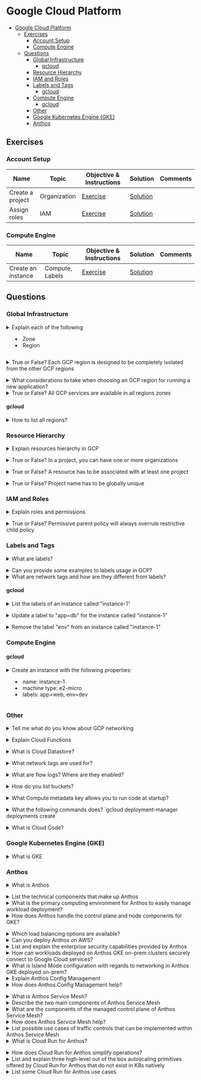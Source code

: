 # Google Cloud Platform

- [Google Cloud Platform](#google-cloud-platform)
  - [Exercises](#exercises)
    - [Account Setup](#account-setup)
    - [Compute Engine](#compute-engine)
  - [Questions](#questions)
    - [Global Infrastructure](#global-infrastructure)
      - [gcloud](#gcloud)
    - [Resource Hierarchy](#resource-hierarchy)
    - [IAM and Roles](#iam-and-roles)
    - [Labels and Tags](#labels-and-tags)
      - [gcloud](#gcloud-1)
    - [Compute Engine](#compute-engine-1)
      - [gcloud](#gcloud-2)
    - [Other](#other)
    - [Google Kubernetes Engine (GKE)](#google-kubernetes-engine-gke)
    - [Anthos](#anthos)
  
## Exercises

### Account Setup

|Name|Topic|Objective & Instructions|Solution|Comments|
|--------|--------|------|----|----|
| Create a project | Organization | [Exercise](exercises/create_project/exercise.md) | [Solution](exercises/create_project/solution.md) | |
| Assign roles | IAM | [Exercise](exercises/assign_roles/exercise.md) | [Solution](exercises/assign_roles/solution.md) | |


### Compute Engine

|Name|Topic|Objective & Instructions|Solution|Comments|
|--------|--------|------|----|----|
| Create an instance | Compute, Labels | [Exercise](exercises/instance_101/exercise.md) | [Solution](exercises/instance_101/solution.md) | |


## Questions

### Global Infrastructure

<details>
<summary>Explain each of the following

  * Zone
  * Region
</summary><br><b>

GCP regions are data centers hosted across different geographical locations worldwide.<br>

Within each region, there are multiple isolated locations known as Zones. Each zone is one or more data-centers with redundant network and connectivity and power supply. Multiple zones ensure high availability in case one of them goes down

</b></details>

<details>
<summary>True or False? Each GCP region is designed to be completely isolated from the other GCP regions </summary><br><b>

True.
</b></details>

<details>
<summary>What considerations to take when choosing an GCP region for running a new application?</summary><br><b>

* Services Availability: not all service (and all their features) are available in every region
* Reduced latency: deploy application in a region that is close to customers
* Compliance: some countries have more strict rules and requirements such as making sure the data stays within the borders of the country or the region. In that case, only specific region can be used for running the application
* Pricing: the pricing might not be consistent across regions so, the price for the same service in different regions might be different.
</b></details>

<details>
<summary>True or False? All GCP services are available in all regions zones</summary><br><b>

False. You can see [here](https://cloud.google.com/about/locations) which products/services available in each region.
</b></details>

#### gcloud

<details>
<summary>How to list all regions?</summary><br><b>

`gcloud compute regions list`
</b></details>

### Resource Hierarchy

<details>
<summary>Explain resources hierarchy in GCP</summary><br><b>

Organization
  Folder
    Project
      Resoruces

* Organizations - Company
* Folder - usually for departments, teams, products, etc.
* Project - can be different projects or same project but different environments (dev, staging, production)
* Resources - actual GCP services (Compute, App engine, Storage, etc.)

</b></details>

<details>
<summary>True or False? In a project, you can have one or more organizations</summary><br><b>

False. It's quite the opposite. First there is an organization and under organization you can have one or more folder with one or more projects.
</b></details>

<details>
<summary>True or False? A resource has to be associated with at least one project</summary><br><b>

True. You can't have resources associate with no projects.
</b></details>

<details>
<summary>True or False? Project name has to be globally unique</summary><br><b>

True.
</b></details>

### IAM and Roles

<details>
<summary>Explain roles and permissions</summary><br><b>

Role is an encapsulation of set of permissions. For example an "owner" role has more than 3000 assigned permissions to the different components and services of GCP.
</b></details>

<details>
<summary>True or False? Permissive parent policy will always overrule restrictive child policy</summary><br><b>

True
</b></details>

### Labels and Tags

<details>
<summary>What are labels?</summary><br><b>

You can think about labels in GCP as sticky notes that you attach to different GCP resources. That makes it easier for example, to search for specific resources (like applying the label called "web-app" and search for all the resources that are related somehow to "web-app")
</b></details>

<details>
<summary>Can you provide some examples to labels usage in GCP?</summary><br><b>

* Location (cost center)
* Project (or environment, folder, etc.)
* Service type
* Service owner
* Application type
* Application owner
</b></details>

<details>
<summary>What are network tags and how are they different from labels? </summary><br><b>

As the name suggests, network tags can be applied only to network resources.
While labels don't affect the resources on which they are applied, network tags do affect resources (e.g. firewall access and networking routes)
</b></details>

#### gcloud

<details>
<summary>List the labels of an instance called "instance-1"</summary><br><b>

`gcloud compute instances describe instance-1 --format "yaml(labels)"`
</b></details>

<details>
<summary>Update a label to "app=db" for the instance called "instance-1"</summary><br><b>

`gcloud compute instances update instance-1 --update-labels app=db`
</b></details>

<details>
<summary>Remove the label "env" from an instance called "instance-1"</summary><br><b>

`gcloud compute instances update instance-1 --remove-labels env`
</b></details>

### Compute Engine

#### gcloud

<details>
<summary>Create an instance with the following properties:

* name: instance-1
* machine type: e2-micro
* labels: app=web, env=dev
</summary><br><b>

`gcloud compute instances create instance-1 --labels app=web,env=dev --machine-type=e2-micro`
</b></details>

### Other

<details>
<summary>Tell me what do you know about GCP networking</summary><br><b>

Virtual Private Cloud(VPC) network is a virtual version of physical network, implemented in Google's internal Network. VPC is a gloabal resource in GCP.
Subnetworks(subnets) are regional resources, ie., subnets can be created withinin regions.

VPC are created in 2 modes,

1. Auto mode VPC - One subnet in each region is created automatically by GCP while creating VPC

2. Custom mode VPC - No subnets are automatically created. This type of network provides complete control over the subnets creation to the users. 
</b></details>

<details>
<summary>Explain Cloud Functions</summary><br><b>

Google Cloud Functions is a serverless execution environment for building and connecting cloud services. With Cloud Functions you write simple, single-purpose functions that are attached to events emitted from your cloud infrastructure and services. Your function is triggered when an event being watched is fired.

</b></details>

<details>
<summary>What is Cloud Datastore?</summary><br><b>

Cloud Datastore is a schemaless NoSQL datastore in Google's cloud. Applications can use Datastore to query your data with SQL-like queries that support filtering and sorting. Datastore replicates data across multiple datacenters, which provides a high level of read/write availability.

</b></details>

<details>
<summary>What network tags are used for?</summary><br><b>

Network tags allow you to apply firewall rules and routes to a specific instance or set of instances: You make a firewall rule applicable to specific instances by using target tags and source tags.

</b></details>

<details>
<summary>What are flow logs? Where are they enabled?</summary><br><b>

VPC Flow Logs records a sample of network flows sent from and received by VM instances, including instances used as Google Kubernetes Engine nodes. These logs can be used for network monitoring, forensics, real-time security analysis, and expense optimization.

Enable Flow Logs

1. Open VPC Network in GCP Console

2. Click the name of the subnet 

3. Click EDIT button

4. Set Flow Logs to On

5. Click Save



</b></details>

<details>
<summary>How do you list buckets?</summary><br><b>
    Two ways to do that:
	 
   $ gsutil ls
	 
   $ gcloud alpha storage ls
	
</b></details>
 
<details>
<summary>What Compute metadata key allows you to run code at startup?</summary><br><b>

startap-script
</b></details>

<details>
<summary>What the following commands does? `gcloud deployment-manager deployments create`</summary><br><b>

Deployment Manager creates a new deployment. 

</b></details>

<details>
<summary>What is Cloud Code?</summary><br><b>
It is a set of tools to help developers write, run and debug GCP kubernetes based applications. It provides built-in support for rapid iteration, debugging and running applications in development and production K8s environments.
</b></details>

### Google Kubernetes Engine (GKE)

<details>
<summary>What is GKE</summary><br><b>

* It is the managed kubernetes service on GCP for deploying, managing and scaling containerised applications using Google infrastructure.
</b></details>

### Anthos

<details>
<summary>What is Anthos</summary><br><b>
It is a managed application platform for organisations like enterprises that require quick modernisation and certain levels
of consistency for their legacy applications in a hybrid or multicloud world. From this explanation the core ideas can be drawn from these statements;

* Managed -> the customer does not need to worry about the underlying software intergrations, they just enable the API.
* application platform -> It consists of open source tools like K8s, Knative, Istio and Tekton
* Enterprises -> these are usually organisations with complex needs
* Consistency -> to have the same policies declaratively initiated to be run anywhere securely e.g on-prem, GCP or other-clouds (AWS or Azure)

fun fact: Anthos is flower in greek, they grow in the ground (earth) but need rain from the clouds to flourish.
</b></details>

<details>
<summary>List the technical components that make up Anthos</summary><br><b>

* Infrastructure management - Google Kubernetes Engine (GKE)
* Cluster management - GKE, Ingress for Anthos
* Service management - Anthos Service Mesh
* Policy enforcement - Anthos Config Management, Anthos Enterprise Data Protection, Policy Controller
* Application deployment - CI/CD tools like Cloud Build, GitLab
* Application development - Cloud Code
</b></details>

<details>
<summary>What is the primary computing environment for Anthos to easily manage workload deployment?</summary><br><b>

* Google Kubernetes Engine (GKE)
</b></details>

<details>
<summary>How does Anthos handle the control plane and node components for GKE?</summary><br><b>

On GCP the kubernetes api-server is the only control plane component exposed to customers whilst compute engine manages
instances in the project.
</b></details>

<details>
<summary>Which load balancing options are available?</summary><br><b>

* Networking load balancing for L4 and HTTP(S) Load Balancing for L7 which are both managed services that do not require
  additional configuration.
* Ingress for Anthos which allows the ability to deploy a load balancer that serves an application across multiple clusters
  on GKE
</b></details>

<details>
<summary>Can you deploy Anthos on AWS?</summary><br><b>

* Yes, Anthos on AWS is now GA. For more read [here](https://cloud.google.com/anthos/gke/docs/aws)
</b></details>

<details>
<summary>List and explain the enterprise security capabilities provided by Anthos</summary><br><b>

* Control plane security - GCP manages and maintains the K8s control plane out of the box. The user can secure the api-server by using master authorized networks and private clusters. These allow the user to disable access on the public IP address by assigning a private IP address to the master.
* Node security - By default workloads are provisioned on Compute engine instances that use Google's Container Optimised OS. This operating system implements a locked-down firewall, limited user accounts with root disabled and a read-only filesystem. There is a further option to enable GKE Sandbox for stronger isolation in multi-tenant deployment scenarios.
* Network security - Within a created cluster VPC, Anthos GKE leverages a powerful software-defined network that enables simple Pod-to-Pod communications. Network policies allow locking down ingress and egress connections in a given namespace. Filtering can also be implemented to incoming load-balanced traffic for services that require external access, by supplying whitelisted CIDR IP ranges.
* Workload security - Running workloads run with limited privileges, default Docker AppArmor security policies are applied to all Kubernetes Pods. Workload identity for Anthos GKE aligns with the open source kubernetes service accounts with GCP service account permissions.
* Audit logging - Adminstrators are given a way to retain, query, process and alert on events of the deployed environments.
</b></details>

<details>
<summary>How can workloads deployed on Anthos GKE on-prem clusters securely connect to Google Cloud services?</summary><br><b>

* Google Cloud Virtual Private Network (Cloud VPN) - this is for secure networking
* Google Cloud Key Management Service (Cloud KMS) - for key management
</b></details>

<details>
<summary>What is Island Mode configuration with regards to networking in Anthos GKE deployed on-prem?</summary><br><b>

* This is when pods can directly talk to each other within a cluster, but cannot be reached from outside the cluster thus forming an "island" within the network that is not connected to the external network.
</b></details>

<details>
<summary>Explain Anthos Config Management</summary><br><b>

It is a core component of the Anthos stack which provides platform, service and security operators with a single, unified approach to multi-cluster management that spans both on-premises and cloud environments. It closely follows K8s best practices, favoring declarative approaches over imperative operations, and actively monitors cluster state and applies the desired state as defined in Git. It includes three key components as follows:

1. An importer that reads from a central Git repository
2. A component that synchronises stored configuration data into K8s objects
3. A component that monitors drift between desired and actual cluster configurations with a capability of reconciliation when need rises.
</b></details>

<details>
<summary>How does Anthos Config Management help?</summary><br><b>

It follows common modern software development practices which makes cluster configuration, management and policy changes auditable, revertable, and versionable easily enforcing IT governance and unifying resource management in an organisation.
</b></details>

<details>
<summary>What is Anthos Service Mesh?</summary><br><b>

* It is a suite of tools that assist in monitoring and managing deployed services on Anthos of all shapes and sizes whether running in cloud, hybrid or multi-cloud environments. It leverages the APIs and core components from Istio, a highly configurable and open-source service mesh platform.
</b></details>

<details>
<summary>Describe the two main components of Anthos Service Mesh</summary><br><b>

1. Data plane - it consists of a set of distributed proxies that mediate all inbound and outbound network traffic between individual services which are configured using a centralised control plane and an open API
2. Control plane - is a fully managed offering outside of Anthos GKE clusters to simplify management overhead and ensure highest possible availability.
</b></details>

<details>
<summary>What are the components of the managed control plane of Anthos Service Mesh?</summary><br><b>

1. Traffic Director - it is GCP's fully managed service mesh traffic control plane, responsible for translating Istio API objects into configuration information for the distributed proxies, as well as directing service mesh ingress and egress traffic
2. Managed CA - is a centralised certificate authority responsible for providing SSL certificates to each of the distributed proxies, authentication information and distributing secrets
3. Operations tooling - formerly stackdriver, provides a managed ingestion point for observability and telemetry, specifically monitoring, tracing and logging data generated by each of the proxies. This powers the observability dashboard for operators to visually inspect their services and service dependencies assisting in the implementation of SRE best practices for monitoring SLIs and establishing SLOs.
</b></details>

<details>
<summary>How does Anthos Service Mesh help?</summary><br><b>
Tool and technology integration that makes up Anthos service mesh delivers signficant operational benefits to Anthos environments, with minimal additional overhead such as follows:

* Uniform observability - the data plane reports service to service communication back to the control plane generating a service dependency graph. Traffic inspection by the proxy inserts headers to facilitate distributed tracing, capturing and reporting service logs together with service-level metrics (i.e latency, errors, availability).
* Operational agility - fine-grained controls for managing the flow of inter-mesh (north-south) and intra-mesh (east-west) traffic are provided.
* Policy-driven security - policies can be enforced consistently across diverse protocols and runtimes as service communications are secured by default.
</b></details>

<details>
<summary>List possible use cases of traffic controls that can be implemented within Anthos Service Mesh</summary><br><b>

* Traffic splitting across differing service versions for canary or A/B testing
* Circuit breaking to prevent cascading failures
* Fault injection to help build resilient and fault-tolerant deployments
* HTTP header-based traffic steering between individual services or versions
</b></details>

<details>
<summary>What is Cloud Run for Anthos?</summary><br><b>

It is part of the Anthos stack that brings a serverless container experience to Anthos, offering a high-level platform experience on top of K8s clusters. It is built with Knative, an open-source operator for K8s that brings serverless application serving and eventing capabilities.
</b></details>

<details>
<summary>How does Cloud Run for Anthos simplify operations?</summary><br><b>

Platform teams in organisations that wish to offer developers additional tools to test, deploy and run applications can use Knative to enhance this experience on Anthos as Cloud Run. Below are some of the benefits;

* Easy migration from K8s deployments - Without Cloud Run, platform engineers have to configure deployment, service, and HorizontalPodAutoscalers(HPA) objects to a loadbalancer and autoscaling. If application is already serving traffic it becomes hard to change configurations or roll back efficiently. Using Cloud Run all this is managed thus the Knative service manifest describes the application to be autoscaled and loadbalanced
* Autoscaling - a sudden traffic spike may cause application containers in K8s to crash due to overload thus an efficient automated autoscaling is executed to serve the high volume of traffic
* Networking - it has built-in load balancing capabilities and policies for traffic splitting between multiple versions of an application.
* Releases and rollouts - supports the notion of the Knatibe API's revisions which describe new versions or different configurations of your application and canary deployments by splitting traffic.
* Monitoring - observing and recording metrics such as latency, error rate and requests per second.
</b></details>

<details>
<summary>List and explain three high-level out of the box autoscaling primitives offered by Cloud Run for Anthos that do not exist in K8s natively</summary><br><b>

* Rapid, request-based autoscaling - default autoscalers monitor request metrics which allows Cloud Run for Anthos to handle spiky traffic patterns smoothly
* Concurrency controls - limits such as max in-flight requests per container are enforced to ensure the container does not become overloaded and crash. More containers are added to handle the spiky traffic, buffering the requests.
* Scale to zero - if an application is inactive for a while Cloud Run scales it down to zero to reduce its footprint. Alternatively one can turn off scale-to-zero to prevent cold starts.
</b></details>

<details>
<summary>List some Cloud Run for Anthos use cases</summary><br><b>

As it does not support stateful applications or sticky sessions, it is suitable for running stateless applications such as:

* Machine learning model predictions e.g Tensorflow serving containers
* API gateways, API middleware, web front ends and Microservices
* Event handlers, ETL
</b></details>
